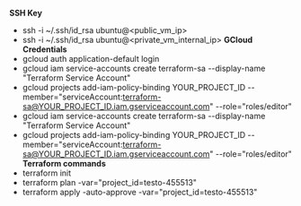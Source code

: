 **SSH Key**
- ssh -i ~/.ssh/id_rsa ubuntu@<public_vm_ip>
- ssh -i ~/.ssh/id_rsa ubuntu@<private_vm_internal_ip>
**GCloud Credentials**
- gcloud auth application-default login
- gcloud iam service-accounts create terraform-sa  --display-name "Terraform Service Account"
- gcloud projects add-iam-policy-binding YOUR_PROJECT_ID  --member="serviceAccount:terraform-sa@YOUR_PROJECT_ID.iam.gserviceaccount.com"  --role="roles/editor"
- gcloud iam service-accounts create terraform-sa  --display-name "Terraform Service Account"
- gcloud projects add-iam-policy-binding YOUR_PROJECT_ID  --member="serviceAccount:terraform-sa@YOUR_PROJECT_ID.iam.gserviceaccount.com" --role="roles/editor"
**Terraform commands**
- terraform init
- terraform plan -var="project_id=testo-455513"
- terraform apply -auto-approve -var="project_id=testo-455513"

